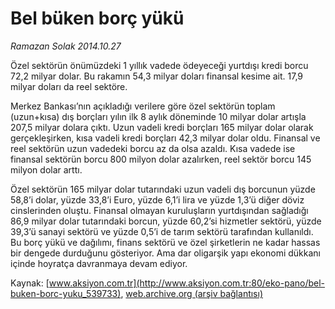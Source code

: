 # Bel büken borç yükü

*Ramazan Solak 2014.10.27*

<div class="pNewsDetailMainContent" itemprop="articleBody">
 <p>
  Özel sektörün önümüzdeki 1 yıllık vadede ödeyeceği yurtdışı kredi borcu 72,2 milyar dolar. Bu rakamın 54,3 milyar doları finansal kesime ait. 17,9 milyar doları da reel sektöre.
 </p>
 <p>
  Merkez Bankası’nın açıkladığı verilere göre özel sektörün toplam (uzun+kısa) dış borçları yılın ilk 8 aylık döneminde 10 milyar dolar artışla 207,5 milyar dolara çıktı. Uzun vadeli kredi borçları 165 milyar dolar olarak gerçekleşirken, kısa vadeli kredi borçları 42,3 milyar dolar oldu. Finansal ve reel sektörün uzun vadedeki borcu az da olsa azaldı. Kısa vadede ise finansal sektörün borcu 800 milyon dolar azalırken, reel sektör borcu 145 milyon dolar arttı.
 </p>
 <p>
  Özel sektörün 165 milyar dolar tutarındaki uzun vadeli dış borcunun yüzde 58,8’i dolar, yüzde 33,8’i Euro, yüzde 6,1’i lira ve yüzde 1,3’ü diğer döviz cinslerinden oluştu. Finansal olmayan kuruluşların yurtdışından sağladığı 86,9 milyar dolar tutarındaki borcun, yüzde 60,2’si hizmetler sektörü, yüzde 39,3’ü sanayi sektörü ve yüzde 0,5’i de tarım sektörü tarafından kullanıldı. Bu borç yükü ve dağılımı, finans sektörü ve özel şirketlerin ne kadar hassas bir dengede durduğunu gösteriyor. Ama dar oligarşik yapı ekonomi dükkanı içinde hoyratça davranmaya devam ediyor.
 </p>
</div>


Kaynak: [www.aksiyon.com.tr](http://www.aksiyon.com.tr:80/eko-pano/bel-buken-borc-yuku_539733), [web.archive.org (arşiv bağlantısı)](http://web.archive.org/web/20141223130340/http://www.aksiyon.com.tr:80/eko-pano/bel-buken-borc-yuku_539733)
